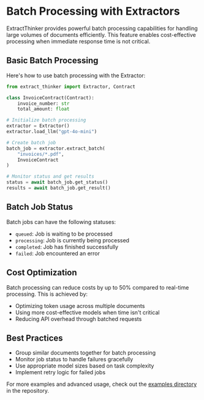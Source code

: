 # Batch Processing with Extractors

ExtractThinker provides powerful batch processing capabilities for handling large volumes of documents efficiently. This feature enables cost-effective processing when immediate response time is not critical.

## Basic Batch Processing

Here's how to use batch processing with the Extractor:

```python
from extract_thinker import Extractor, Contract

class InvoiceContract(Contract):
    invoice_number: str
    total_amount: float

# Initialize batch processing
extractor = Extractor()
extractor.load_llm("gpt-4o-mini")

# Create batch job
batch_job = extractor.extract_batch(
    "invoices/*.pdf",
    InvoiceContract
)

# Monitor status and get results
status = await batch_job.get_status()
results = await batch_job.get_result()
```

## Batch Job Status

Batch jobs can have the following statuses:

- `queued`: Job is waiting to be processed
- `processing`: Job is currently being processed
- `completed`: Job has finished successfully
- `failed`: Job encountered an error

## Cost Optimization

Batch processing can reduce costs by up to 50% compared to real-time processing. This is achieved by:

- Optimizing token usage across multiple documents
- Using more cost-effective models when time isn't critical
- Reducing API overhead through batched requests

## Best Practices

- Group similar documents together for batch processing
- Monitor job status to handle failures gracefully
- Use appropriate model sizes based on task complexity
- Implement retry logic for failed jobs

For more examples and advanced usage, check out the [examples directory](examples/) in the repository. 
